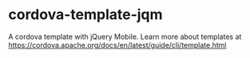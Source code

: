# cordova-template-jqm
A cordova template with jQuery Mobile. Learn more about templates at https://cordova.apache.org/docs/en/latest/guide/cli/template.html
